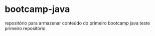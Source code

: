 # bootcamp-java
repositório para armazenar conteúdo do primeiro bootcamp java
teste primeiro repositório 
